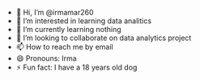 - 👋 Hi, I’m @irmamar260
- 👀 I’m interested in learning data analitics
- 🌱 I’m currently learning nothing
- 💞️ I’m looking to collaborate on data  analytics project
- 📫 How to reach me by email 
- 😄 Pronouns: Irma
- ⚡ Fun fact: I have a 18 years old dog

<!---
irmamar260/irmamar260 is a ✨ special ✨ repository because its `README.md` (this file) appears on your GitHub profile.
You can click the Preview link to take a look at your changes.
--->
